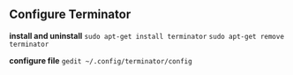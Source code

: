 ## Configure Terminator

**install and uninstall**
`sudo apt-get install terminator`
`sudo apt-get remove terminator`

**configure file**
`gedit ~/.config/terminator/config`





